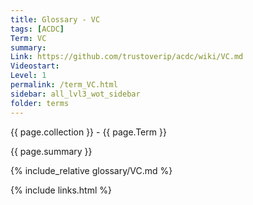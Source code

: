 ```yaml
---
title: Glossary - VC
tags: [ACDC]
Term: VC
summary: 
Link: https://github.com/trustoverip/acdc/wiki/VC.md
Videostart: 
Level: 1
permalink: /term_VC.html
sidebar: all_lvl3_wot_sidebar
folder: terms
---
```


{{ page.collection }} - {{ page.Term }}

   {{ page.summary }}

{% include_relative glossary/VC.md %}

 {% include links.html %} 
